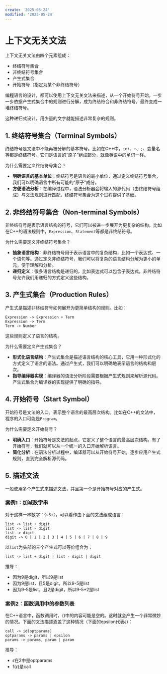 ```yaml
---
create: '2025-05-24'
modified: '2025-05-24'
---
```


# 上下文无关文法

上下文无关文法由四个元素组成：

* 终结符号集合
* 非终结符号集合
* 产生式集合
* 开始符号（指定为某个非终结符号）

编程语言的设计，都可以使用上下文无关文法来描述，从一个开始符号开始，一步一步依据产生式集合中的规则进行分解，成为终结符合和非终结符号，最终变成一堆终结符号。

这种递归式设计，用少量的文字就能描述非常复杂的规则。

## 1. 终结符号集合（Terminal Symbols）

终结符号是文法中不能再被分解的基本符号。比如在C++中，`int`、`+`、`;`、变量名等都是终结符号。它们是语言的“原子”组成部分，就像英语中的单词一样。

为什么需要定义终结符号集合？

- **明确语言的基本单位**：终结符号是语言的最小单位，通过定义终结符号集合，我们可以明确语言中所有可能的“原子”成分。
- **方便语法分析**：在编译过程中，语法分析器会将输入的源代码（由终结符号组成）与文法规则进行匹配，终结符号集合为这个过程提供了基础。

## 2. 非终结符号集合（Non-terminal Symbols）

非终结符号是表示语言结构的符号，它们可以被进一步展开为更复杂的结构。比如在C++的语法规则中，`Expression`、`Statement`等都是非终结符号。

为什么需要定义非终结符号集合？

- **抽象语言结构**：非终结符号用于表示语言中的复杂结构，比如一个表达式、一个语句等。通过定义非终结符号，我们可以将复杂的语言结构分解为更小的单元，便于理解和分析。
- **递归定义**：很多语言结构是递归的，比如表达式可以包含子表达式。非终结符号允许我们用递归的方式定义这些结构。

## 3. **产生式集合（Production Rules）**

产生式是描述非终结符号如何展开为更简单结构的规则。比如：

```
Expression -> Expression + Term
Expression -> Term
Term -> Number
```

这些规则定义了语言的结构。

为什么需要定义产生式集合？

- **形式化语言结构**：产生式集合是描述语言结构的核心工具，它用一种形式化的方式定义了语言的语法。通过产生式，我们可以明确地表示语言的结构和层次。
- **指导编译器实现**：编译器的语法分析阶段需要根据产生式规则来解析源代码。产生式集合为编译器的实现提供了明确的指导。

## 4. 开始符号（Start Symbol）

开始符号是文法的入口，表示整个语言的最高层次结构。比如在C++的文法中，程序的入口可能是`Program`。

为什么需要定义开始符号？

- **明确入口**：开始符号是文法的起点，它定义了整个语言的最高层次结构。有了开始符号，我们就可以从一个统一的入口开始解析语言。
- **简化分析**：在语法分析过程中，编译器可以从开始符号开始，逐步应用产生式规则，直到完全解析源代码。

## 5. 描述文法

一般使用多个产生式来描述文法，并且第一个是开始符号对应的产生式。

### 案例1：加减数字串

对于这样一串数字：`9-5+2`，可以看作由下面的文法组成语言：

```
list -> list + digit
list -> list - digit
list -> digit
digit -> 0 | 1 | 2 | 3 | 4 | 5 | 6 | 7 | 8 | 9
```

以`list`为头部的三个产生式可以等价组合为：

```
list -> list + digit | list - digit | digit
```

推导：

* 因为9是digit，所以9是list
* 因为9是list，且5是digit，所以9-5是list
* 因为9-5是list，且2是digit，所以9-5+2是list

### 案例2：函数调用中的参数列表

在C++语言中，函数调用时，()中的内容可能是空的。这时就会产生一个非常微妙的情况。下面的文法描述涵盖了这种情况（下面的epsilon代表$\epsilon$）：

```
call -> id(optparams)
optparams -> params | epsilon
params -> params, param | param
```

推导：

* $\epsilon$在2中是optparams
* f($\epsilon$)是call